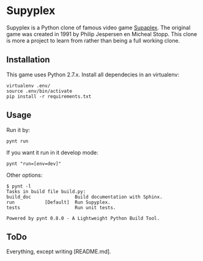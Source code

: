 Supyplex
========
Supyplex is a Python clone of famous video game [Supaplex][1]. The original 
game was created in 1991 by Philip Jespersen en Micheal Stopp. This clone is
more a project to learn from rather than being a full working clone.

Installation
-------------
This game uses Python 2.7.x. Install all dependecies in an virtualenv:

    virtualenv .env/
    source .env/bin/activate
    pip install -r requirements.txt

Usage
-----
Run it by:

    pynt run

If you want it run in it develop mode:

    pynt "run=[env=dev]"

Other options:

    $ pynt -l
    Tasks in build file build.py:
    build_doc                Build documentation with Sphinx. 
    run           [Default]  Run Supyplex. 
    tests                    Run unit tests. 

    Powered by pynt 0.8.0 - A Lightweight Python Build Tool.

ToDo
----
Everything, except writing [README.md].

[1]:http://en.wikipedia.org/wiki/Supaplex
[2]:README.md
